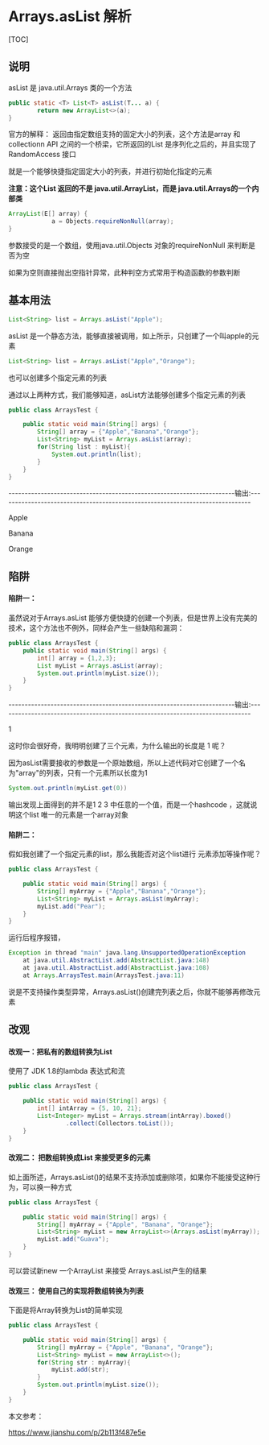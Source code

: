 # Arrays.asList 解析

[TOC]

## 说明

asList 是 java.util.Arrays 类的一个方法

```java
public static <T> List<T> asList(T... a) {
        return new ArrayList<>(a);
}
```

官方的解释： 返回由指定数组支持的固定大小的列表，这个方法是array 和 collectionn API 之间的一个桥梁，它所返回的List 是序列化之后的，并且实现了 RandomAccess 接口

就是一个能够快捷指定固定大小的列表，并进行初始化指定的元素

**注意：这个List 返回的不是 java.util.ArrayList，而是 java.util.Arrays的一个内部类**

```java
ArrayList(E[] array) {
            a = Objects.requireNonNull(array);
}
```

参数接受的是一个数组，使用java.util.Objects 对象的requireNonNull 来判断是否为空

如果为空则直接抛出空指针异常，此种判空方式常用于构造函数的参数判断

## 基本用法

```java
List<String> list = Arrays.asList("Apple"); 
```

asList 是一个静态方法，能够直接被调用，如上所示，只创建了一个叫apple的元素

```java
List<String> list = Arrays.asList("Apple","Orange");
```

也可以创建多个指定元素的列表

通过以上两种方式，我们能够知道，asList方法能够创建多个指定元素的列表

```java
public class ArraysTest {

    public static void main(String[] args) {
        String[] array = {"Apple","Banana","Orange"};
        List<String> myList = Arrays.asList(array);
        for(String list : myList){
            System.out.println(list);
        }
    }
}
```

----------------------------------------------------------------------输出:------------------------------------------------------------------------------

Apple

Banana

Orange

## 陷阱

#### 陷阱一：

虽然说对于Arrays.asList 能够方便快捷的创建一个列表，但是世界上没有完美的技术，这个方法也不例外，同样会产生一些缺陷和漏洞：

```java
public class ArraysTest {
    public static void main(String[] args) {
        int[] array = {1,2,3};
        List myList = Arrays.asList(array);
        System.out.println(myList.size());
    }
}
```

----------------------------------------------------------------------输出:------------------------------------------------------------------------------

1

这时你会很好奇，我明明创建了三个元素，为什么输出的长度是 1 呢？

因为asList需要接收的参数是一个原始数组，所以上述代码对它创建了一个名为"array"的列表，只有一个元素所以长度为1

```java
System.out.println(myList.get(0))
```

输出发现上面得到的并不是1 2 3 中任意的一个值，而是一个hashcode ，这就说明这个list 唯一的元素是一个array对象

#### 陷阱二：

假如我创建了一个指定元素的list，那么我能否对这个list进行 元素添加等操作呢？

```java
public class ArraysTest {

    public static void main(String[] args) {
        String[] myArray = {"Apple","Banana","Orange"};
        List<String> myList = Arrays.asList(myArray);
        myList.add("Pear");
    }
}
```

运行后程序报错，	

```java
Exception in thread "main" java.lang.UnsupportedOperationException
	at java.util.AbstractList.add(AbstractList.java:148)
	at java.util.AbstractList.add(AbstractList.java:108)
	at Arrays.ArraysTest.main(ArraysTest.java:11)
```

说是不支持操作类型异常，Arrays.asList()创建完列表之后，你就不能够再修改元素



## 改观

#### 改观一：把私有的数组转换为List

使用了 JDK 1.8的lambda 表达式和流

```java
public class ArraysTest {

    public static void main(String[] args) {
        int[] intArray = {5, 10, 21};
        List<Integer> myList = Arrays.stream(intArray).boxed()
                .collect(Collectors.toList());
    }
}
```

#### 改观二： 把数组转换成List 来接受更多的元素

如上面所述，Arrays.asList()的结果不支持添加或删除项，如果你不能接受这种行为，可以换一种方式

```java
public class ArraysTest {

    public static void main(String[] args) {
        String[] myArray = {"Apple", "Banana", "Orange"};
        List<String> myList = new ArrayList<>(Arrays.asList(myArray));
        myList.add("Guava");
    }
}
```

可以尝试新new 一个ArrayList 来接受 Arrays.asList产生的结果

#### 改观三： 使用自己的实现将数组转换为列表

下面是将Array转换为List的简单实现

```java
public class ArraysTest {

    public static void main(String[] args) {
        String[] myArray = {"Apple", "Banana", "Orange"};
        List<String> myList = new ArrayList<>();
        for(String str : myArray){
            myList.add(str);
        }
        System.out.println(myList.size());
    }
}
```



本文参考： 

https://www.jianshu.com/p/2b113f487e5e

